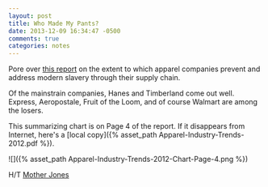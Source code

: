 ```yaml
---
layout: post
title: Who Made My Pants?
date: 2013-12-09 16:34:47 -0500
comments: true
categories: notes
---
```


Pore over [this report](http://www.free2work.org/trends/apparel/Apparel-Industry-Trends-2012.pdf) on the extent to which apparel companies prevent and address modern slavery through their supply chain.

Of the mainstrain companies, Hanes and Timberland come out well. Express, Aeropostale, Fruit of the Loom, and of course Walmart are among the losers.

This summarizing chart is on Page 4 of the report. If it disappears from Internet, here's a [local copy]({% asset_path Apparel-Industry-Trends-2012.pdf %}).

![]({% asset_path Apparel-Industry-Trends-2012-Chart-Page-4.png %})

H/T [Mother Jones](http://www.motherjones.com/politics/2013/12/ways-stop-your-t-shirt-supporting-exploitation)
